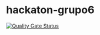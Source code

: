 # hackaton-grupo6

[![Quality Gate Status](https://sonarcloud.io/api/project_badges/measure?project=hackaton-grupo6_hackaton-grupo6&metric=alert_status)](https://sonarcloud.io/summary/new_code?id=hackaton-grupo6_hackaton-grupo6)